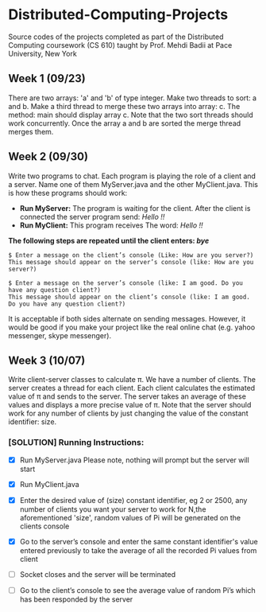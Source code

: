 # Distributed-Computing-Projects
Source codes of the projects completed as part of the Distributed Computing coursework (CS 610) taught by Prof. Mehdi Badii at Pace University, New York

## Week 1 (09/23)
There are two arrays: 'a' and 'b' of type integer. Make two threads to sort: a and b. Make a third thread to merge these two arrays into array: c. The method: main should display array c. Note that the two sort threads should work concurrently. Once the array a and b are sorted the merge thread merges them.

## Week 2 (09/30)
Write two programs to chat. Each program is playing the role of a client and a server. Name one of them MyServer.java and the other MyClient.java. This is how these programs should work:
* **Run MyServer:** The program is waiting for the client. After the client is connected the server program send: *Hello !!*
* **Run MyClient:** This program receives The word: *Hello !!*  

**The following steps are repeated until the client enters: *bye***
```
$ Enter a message on the client’s console (Like: How are you server?) 
This message should appear on the server’s console (like: How are you server?)

$ Enter a message on the server’s console (like: I am good. Do you have any question client?) 
This message should appear on the client’s console (like: I am good. Do you have any question client?)
```
It is acceptable if both sides alternate on sending messages. However, it would be good if you make your project like the real online chat (e.g. yahoo messenger, skype messenger).

## Week 3 (10/07)
Write client-server classes to calculate π. We have a number of clients. The server creates a thread for each client. Each client calculates the estimated value of π and sends to the server. The server takes an average of these values and displays a more precise value of π. Note that the server should work for any number of clients by just changing the value of the constant identifier: size.

### [SOLUTION] Running Instructions: 

- [x] Run MyServer.java
Please note, nothing will prompt but the server will start

- [x] Run MyClient.java
- [x] Enter the desired value of (size) constant identifier, eg 2 or 2500, any number of clients you want your server to work for
N,the aforementioned 'size', random values of Pi will be generated on the clients console

- [x] Go to the server’s console and enter the same constant identifier's value entered previously to take the average of all the recorded Pi values from client

- [ ] Socket closes and the server will be terminated
- [ ] Go to the client’s console to see the average value of random Pi’s which has been responded by the server
